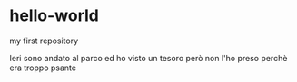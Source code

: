 # hello-world
my first repository

Ieri sono andato al parco ed ho visto un tesoro però non l'ho preso perchè era troppo psante
